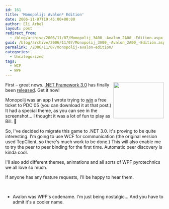 ```yaml
---
id: 161
title: 'Monopolij: Avalon* Edition'
date: 2006-11-07T19:45:00+00:00
author: Eli Arbel
layout: post
redirect_from:
  - /blog/archive/2006/11/07/Monopolij_3A00_-Avalon_2A00_-Edition.aspx.html
guid: /blog/archive/2006/11/07/Monopolij_3A00_-Avalon_2A00_-Edition.aspx
permalink: /2006/11/07/monopolij-avalon-edition/
categories:
  - Uncategorized
tags:
  - WCF
  - WPF
---
```

<a href="https://arbel.net/attachments/images/49.monopolij.jpg" target="_blank"><img src="https://arbel.net/attachments/images/49.monopolij.jpg" width="160" align="right" border="0" height="115" /></a>First &#8211; great news. [.NET Framework 3.0](http://www.netfx3.com/) has finally been [released](http://www.netfx3.com/blogs/news_and_announcements/archive/2006/11/06/.NET-Framework-3.0-has-been-released_2100_.aspx). Get it now!

<!--more-->

Monopolij was an app I wrote trying to [win](https://arbel.net/blog/archive/2005/08/16/Monopolij_3A00_-PDC_2700_05-Edition.aspx) a free ticket to PDC'05 (you can download it at that post.) It had&nbsp;a special theme, as you can see in the screenshot&#8230; I thought it was a lot of fun to play as Bill. 🙂

So, I've decided to migrate this game to .NET 3.0. It's proving to be quite interesting. I'm going to use WCF for communication (the original version used TcpClient, so there's much work to be done.) This will also enable me to try the peer to peer binding for the first time. Automatic peer discovery is kinda cool.

I'll also add different themes, animations and all sorts of WPF pyrotechnics we all love so much.

If anyone has any feature requests, I'll be happy to hear them.

&nbsp;

* Avalon was WPF's codename. I'm just being nostalgic&#8230; And you have to admit it's a cooler name.
